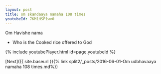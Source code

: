 ```yaml
---
layout: post
title: om skandaaya namaha 108 times
youtubeId: 7KM1HSP1wv0
---
```

 
 
Om Havishe nama 
 
 -  Who is the Cooked rice offered to God 
 
  
 
  
 
 
 
 
 
 


{% include youtubePlayer.html id=page.youtubeId %}
 
[Next]({{ site.baseurl }}{% link  split2/_posts/2016-06-01-Om udbhavaaya namaha 108 times.md%})
 
